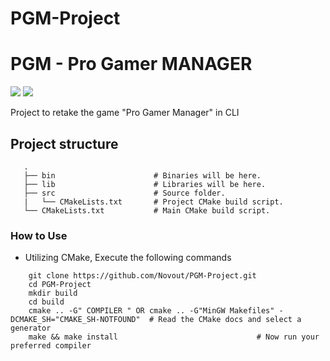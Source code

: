 # PGM-Project

# PGM - Pro Gamer MANAGER

 ![](https://img.shields.io/badge/C++-17-orange.svg) ![](https://img.shields.io/badge/CMake-3.14.0-blue.svg)


Project to retake the game "Pro Gamer Manager" in CLI

## Project structure
 ```
    .
    ├── bin                      # Binaries will be here.
    ├── lib                      # Libraries will be here.
    ├── src                      # Source folder.
    |   └── CMakeLists.txt       # Project CMake build script.
    └── CMakeLists.txt           # Main CMake build script.
```
### How to Use
 - Utilizing CMake, Execute the following commands
 ``` 
     git clone https://github.com/Novout/PGM-Project.git
     cd PGM-Project
     mkdir build
     cd build
     cmake .. -G" COMPILER " OR cmake .. -G"MinGW Makefiles" -DCMAKE_SH="CMAKE_SH-NOTFOUND"  # Read the CMake docs and select a generator
     make && make install                               # Now run your preferred compiler
```
